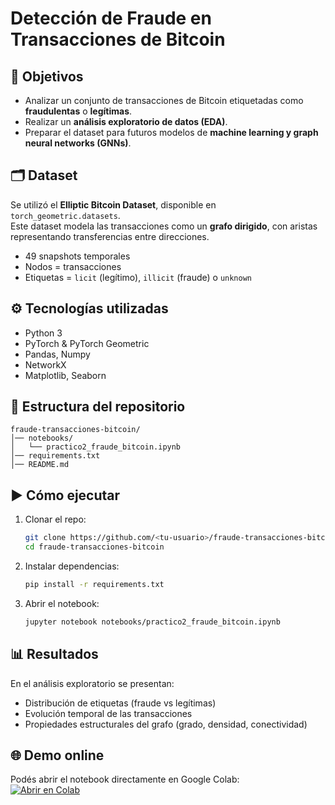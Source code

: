 # Detección de Fraude en Transacciones de Bitcoin

## 📌 Objetivos
- Analizar un conjunto de transacciones de Bitcoin etiquetadas como **fraudulentas** o **legítimas**.
- Realizar un **análisis exploratorio de datos (EDA)**.
- Preparar el dataset para futuros modelos de **machine learning y graph neural networks (GNNs)**.

## 🗂️ Dataset
Se utilizó el **Elliptic Bitcoin Dataset**, disponible en `torch_geometric.datasets`.  
Este dataset modela las transacciones como un **grafo dirigido**, con aristas representando transferencias entre direcciones.

- 49 snapshots temporales
- Nodos = transacciones
- Etiquetas = `licit` (legítimo), `illicit` (fraude) o `unknown`

## ⚙️ Tecnologías utilizadas
- Python 3
- PyTorch & PyTorch Geometric
- Pandas, Numpy
- NetworkX
- Matplotlib, Seaborn

## 🚀 Estructura del repositorio
```
fraude-transacciones-bitcoin/
│── notebooks/
│   └── practico2_fraude_bitcoin.ipynb
│── requirements.txt
│── README.md
```

## ▶️ Cómo ejecutar
1. Clonar el repo:
   ```bash
   git clone https://github.com/<tu-usuario>/fraude-transacciones-bitcoin.git
   cd fraude-transacciones-bitcoin
   ```

2. Instalar dependencias:
   ```bash
   pip install -r requirements.txt
   ```

3. Abrir el notebook:
   ```bash
   jupyter notebook notebooks/practico2_fraude_bitcoin.ipynb
   ```

## 📊 Resultados
En el análisis exploratorio se presentan:
- Distribución de etiquetas (fraude vs legítimas)
- Evolución temporal de las transacciones
- Propiedades estructurales del grafo (grado, densidad, conectividad)

## 🌐 Demo online
Podés abrir el notebook directamente en Google Colab:  
[![Abrir en Colab](https://colab.research.google.com/assets/colab-badge.svg)](https://colab.research.google.com/github/<tu-usuario>/fraude-transacciones-bitcoin/blob/main/notebooks/practico2_fraude_bitcoin.ipynb)
